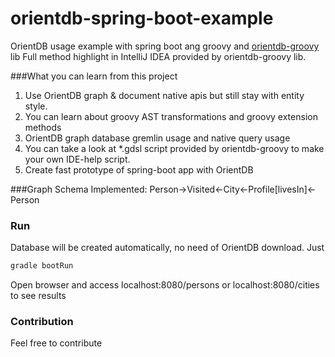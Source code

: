 # orientdb-spring-boot-example

OrientDB usage example with spring boot ang groovy and [orientdb-groovy](https://github.com/eugene-kamenev/orientdb-groovy/) lib
Full method highlight in IntelliJ IDEA provided by orientdb-groovy lib.

###What you can learn from this project
1. Use OrientDB graph & document native apis but still stay with entity style.
2. You can learn about groovy AST transformations and groovy extension methods
3. OrientDB graph database gremlin usage and native query usage
4. You can take a look at *.gdsl script provided by orientdb-groovy to make your own IDE-help script.
5. Create fast prototype of spring-boot app with OrientDB

###Graph Schema Implemented:
Person->Visited<-City<-Profile[livesIn]<-Person

### Run
Database will be created automatically, no need of OrientDB download.
Just
```bash
gradle bootRun
```

Open browser and access localhost:8080/persons or localhost:8080/cities to see results

### Contribution
Feel free to contribute